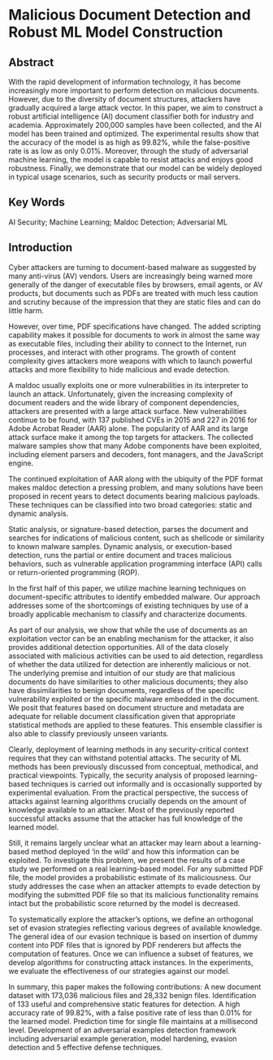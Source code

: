 # Malicious Document Detection and Robust ML Model Construction

## Abstract
  With the rapid development of information technology, it has become increasingly more important to perform detection on malicious documents. However, due to the diversity of document structures, attackers have gradually acquired a large attack vector. In this paper, we aim to construct a robust artificial intelligence (AI) document classifier both for industry and academia. Approximately 200,000 samples have been collected, and the AI model has been trained and optimized. The experimental results show that the accuracy of the model is as high as 99.82%, while the false-positive rate is as low as only 0.01%. Moreover, through the study of adversarial machine learning, the model is capable to resist attacks and enjoys good robustness. Finally, we demonstrate that our model can be widely deployed in typical usage scenarios, such as security products or mail servers.

## Key Words
  AI Security; Machine Learning; Maldoc Detection; Adversarial ML

## Introduction
  Cyber attackers are turning to document-based malware as suggested by many anti-virus (AV) vendors. Users are increasingly being warned more generally of the danger of executable files by browsers, email agents, or AV products, but documents such as PDFs are treated with much less caution and scrutiny because of the impression that they are static files and can do little harm.

  However, over time, PDF specifications have changed. The added scripting capability makes it possible for documents to work in almost the same way as executable files, including their ability to connect to the Internet, run processes, and interact with other programs. The growth of content complexity gives attackers more weapons with which to launch powerful attacks and more flexibility to hide malicious and evade detection. 

  A maldoc usually exploits one or more vulnerabilities in its interpreter to launch an attack. Unfortunately, given the increasing complexity of document readers and the wide library of component dependencies, attackers are presented with a large attack surface. New vulnerabilities continue to be found, with 137 published CVEs in 2015 and 227 in 2016 for Adobe Acrobat Reader (AAR) alone. The popularity of AAR and its large attack surface make it among the top targets for attackers. The collected malware samples show that many Adobe components have been exploited, including element parsers and decoders, font managers, and the JavaScript engine.

  The continued exploitation of AAR along with the ubiquity of the PDF format makes maldoc detection a pressing problem, and many solutions have been proposed in recent years to detect documents bearing malicious payloads. These techniques can be classified into two broad categories: static and dynamic analysis. 

  Static analysis, or signature-based detection, parses the document and searches for indications of malicious content, such as shellcode or similarity to known malware samples. Dynamic analysis, or execution-based detection, runs the partial or entire document and traces malicious behaviors, such as vulnerable application programming interface (API) calls or return-oriented programming (ROP). 

  In the first half of this paper, we utilize machine learning techniques on document-specific attributes to identify embedded malware. Our approach addresses some of the shortcomings of existing techniques by use of a broadly applicable mechanism to classify and characterize documents.  

  As part of our analysis, we show that while the use of documents as an exploitation vector can be an enabling mechanism for the attacker, it also provides additional detection opportunities. All of the data closely associated with malicious activities can be used to aid detection, regardless of whether the data utilized for detection are inherently malicious or not. The underlying premise and intuition of our study are that malicious documents do have similarities to other malicious documents; they also have dissimilarities to benign documents, regardless of the specific vulnerability exploited or the specific malware embedded in the document. We posit that features based on document structure and metadata are adequate for reliable document classification given that appropriate statistical methods are applied to these features. This ensemble classifier is also able to classify previously unseen variants. 

  Clearly, deployment of learning methods in any security-critical context requires that they can withstand potential attacks. The security of ML methods has been previously discussed from conceptual, methodical, and practical viewpoints. Typically, the security analysis of proposed learning-based techniques is carried out informally and is occasionally supported by experimental evaluation. From the practical perspective, the success of attacks against learning algorithms crucially depends on the amount of knowledge available to an attacker. Most of the previously reported successful attacks assume that the attacker has full knowledge of the learned model. 

  Still, it remains largely unclear what an attacker may learn about a learning-based method deployed ‘in the wild’ and how this information can be exploited. To investigate this problem, we present the results of a case study we performed on a real learning-based model. For any submitted PDF file, the model provides a probabilistic estimate of its maliciousness. Our study addresses the case when an attacker attempts to evade detection by modifying the submitted PDF file so that its malicious functionality remains intact but the probabilistic score returned by the model is decreased. 

  To systematically explore the attacker’s options, we define an orthogonal set of evasion strategies reflecting various degrees of available knowledge. The general idea of our evasion technique is based on insertion of dummy content into PDF files that is ignored by PDF renderers but affects the computation of features. Once we can influence a subset of features, we develop algorithms for constructing attack instances. In the experiments, we evaluate the effectiveness of our strategies against our model. 

  In summary, this paper makes the following contributions:
    A new document dataset with 173,036 malicious files and 28,332 benign files. 
    Identification of 133 useful and comprehensive static features for detection.
    A high accuracy rate of 99.82%, with a false positive rate of less than 0.01% for the learned model.
    Prediction time for single file maintains at a millisecond level.
    Development of an adversarial examples detection framework including adversarial example generation, model hardening, evasion detection and 5 effective defense techniques.
